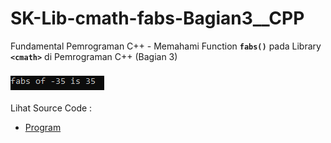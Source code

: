 # SK-Lib-cmath-fabs-Bagian3__CPP
Fundamental Pemrograman C++ - Memahami Function <code><b>fabs()</b></code> pada Library <code><b>&lt;cmath></b></code> di Pemrograman C++ (Bagian 3)<br><br>
<img src="https://github.com/RizkyKhapidsyah/SK-Lib-cmath-fabs-Bagian3__CPP/blob/master/SK-Lib-cmath-fabs-Bagian3__CPP/result/001.PNG"><br><br>
Lihat Source Code : <br>
- <a href="https://github.com/RizkyKhapidsyah/SK-Lib-cmath-fabs-Bagian3__CPP/blob/master/SK-Lib-cmath-fabs-Bagian3__CPP/Source.cpp">Program</a>
